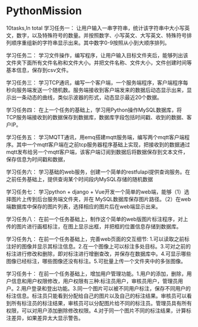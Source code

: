 # PythonMission
10tasks,In total
学习任务一：
     让用户输入一串字符串，统计该字符串中大小写英文，数字，以及特殊符号的数量。并按照数字、小写英文、大写英文、特殊符号排列顺序重组新的字符串显示出来。其中数字0-9按照从小到大顺序排列。

学习任务二：
    学习文件操作，编写程序，让用户输入目标文件夹后，能够列出该文件夹下面所有文件名称和文件大小。并把文件名称、文件大小，文件创建时间等基本信息，保存到csv文件。

学习任务三：
    学习TCP通讯，编写一个客户端，一个服务端程序，客户端程序每秒向服务端发送一个随机数。服务端接收到客户端发来的数据后动态显示出来，显示出一条动态的曲线，类似示波器的形式，动态显示最近20个数据。

学习任务四：
    在上一个任务的基础上，学习用Python操作MySQL数据库，将TCP服务端接收到的数据保存到数据库，数据库字段包括时间戳、收到的数据、客户IP。

学习任务五：
   学习MQTT通讯，用emq搭建mqtt服务端，编写两个mqtt客户端程序。其中一个mqtt客户端在之前tcp服务器程序基础上实现，把接收到的数据通过mqtt发布给另一个mqtt客户端，该客户端订阅到数据后将数据保存到文本文件，保存信息为时间戳和数据，

学习任务六：
    学习基础的web服务，创建一个简单的restfulapi提供查询服务。在之前任务基础上，提供查询某个时间段内MySQL存储的随机数据


学习任务七：
    学习python + django + Vue开发一个简单的web端，能够（1）选择图片上传到后台服务端文件夹，并在 MySQL数据库保存图片路径。（2）在web端数据库中保存的图片列表，选择相应的图片后在web端显示出来。

学习任务八：
	在前一个任务基础上，制作这个简单的web版图片标注程序，对上传的图片进行画框标注，在图上显示出框，并把框的位置信息存储到数据库。

学习任务九：
    在前一个任务基础上，完善web页面的交互细节: 1.可以读取之前标注好的图像并显示其标注信息。2.在一个图像上可以标注多处目标。3.可对之前的标注进行修改和删除，即对标注进行增删查改，并保存在数据库中。4.可显示哪些图像已经标注，哪些图像还没有标注。5.可批量上传一个文件夹中的多张图像。

学习任务十：
    在前一个任务基础上，增加用户管理功能。1.用户的添加，删除，用户信息和用户权限修改，用户权限有三种:标注员用户，审核员用户，管理员用户。2.用户登录和登出功能。3.同一个图片可以被不同用户标注，保存不同用户的标注信息。标注员只能看到分配给自己的图片以及自己的标注结果。审核员可以看到所有标注员的标注结果，审核员可以分配图片给不同的标注员。管理员具有所有权限，可以对用户添加删除修改权限。4.对于同一个图片不同的标注结果，计算标注差异，如果差异太大显示警告。


